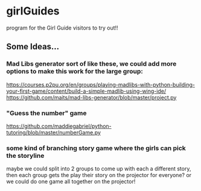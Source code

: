 # girlGuides
program for the Girl Guide visitors to try out!!

## Some Ideas...

### Mad Libs generator sort of like these, we could add more options to make this work for the large group:
https://courses.p2pu.org/en/groups/playing-madlibs-with-python-building-your-first-game/content/build-a-simple-madlib-using-wing-ide/
https://github.com/maits/mad-libs-generator/blob/master/project.py

### "Guess the number" game
https://github.com/maddiegabriel/python-tutoring/blob/master/numberGame.py

### some kind of branching story game where the girls can pick the storyline
maybe we could split into 2 groups to come up with each a different story, then each group gets the play their story on the projector for everyone?
or we could do one game all together on the projector!
